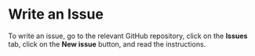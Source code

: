 <!---
Copyright BigchainDB GmbH and BigchainDB contributors
SPDX-License-Identifier: (Apache-2.0 AND CC-BY-4.0)
Code is Apache-2.0 and docs are CC-BY-4.0
--->

# Write an Issue

To write an issue, go to the relevant GitHub repository, click on the **Issues** tab, click on the **New issue** button, and read the instructions.
